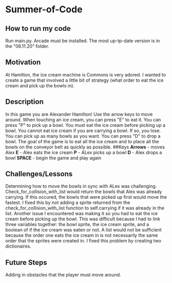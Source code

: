 # Summer-of-Code
## How to run my code
 Run main.py. Arcade must be installed. The most up-tp-date version is in the "06.11.20" folder. 
## Motivation
 At Hamilton, the ice cream machine is Commons is very adored. I wanted to create a game that involved a little bit of strategy (what order to eat the ice cream and pick up the bowls in). 
 ## Description
 In this game you are Alexander Hamilton! Use the arrow keys to move around. When touching an ice cream, you can press "E" to eat it. You can press "P" to pick up a bowl. You must eat the ice cream before picking up a bowl. You cannot eat ice cream if you are carrying a bowl. If so, you lose. You can pick up as many bowls as you want. You can press "D" to drop a bowl. The goal of the game is to eat all the ice cream and to place all the bowls on the conveyor belt as quickly as possible.
 ##Keys
 **Arrows** - moves Alex
 **E** - Alex eats the ice cream
 **P** - ALex picks up a bowl
 **D** - Alex drops a bowl
 **SPACE** - begin the game and play again
 ## Challenges/Lessons
 Determining how to move the bowls in sync with ALex was challenging. Check_for_collision_with_list would return the bowls that Alex was already carrying. If this occured, the bowls that were picked up first would move the fastest. I fixed this by not adding a sprite returned from the check_for_collision_with_list function to self.carrying if it was already in the list. 
 Another issue I encountered was making it so you had to eat the ice cream before picking up the bowl. This was difficult because I had to link three variables together: the bowl sprite, the ice cream sprite, and a boolean of if the ice cream was eaten or not. A list would not be sufficient because the order one eats the ice cream in is not necessarily the same order that the sprites were created in. I fixed this problem by creating two dictionaires. 
 ## Future Steps
 Adding in obstacles that the player must move around. 
